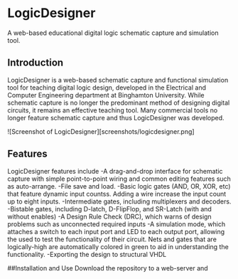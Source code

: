 # LogicDesigner
A web-based educational digital logic schematic capture and simulation tool.
## Introduction
LogicDesigner is a web-based schematic capture and functional simulation tool for teaching digital logic design, developed in the Electrical and Computer Engineering department at Binghamton University.  While schematic capture is no longer the predominant method of designing digital circuits, it remains an effective teaching tool.  Many commercial tools no longer feature schematic capture and thus LogicDesigner was developed.  

![Screenshot of LogicDesigner][screenshots/logicdesigner.png]
## Features
LogicDesigner features include
-A drag-and-drop interface for schematic capture with simple point-to-point wiring and common editing features such as auto-arrange.
-File save and load.
-Basic logic gates (AND, OR, XOR, etc) that feature dynamic input countss.  Adding a wire increase the input count up to eight inputs.
-Intermediate gates, including multiplexers and decoders.
-Bistable gates, including D-latch, D-FlipFlop, and SR-Latch (with and without enables)
-A Design Rule Check (DRC), which warns of design problems such as unconnected required inputs
-A simulation mode, which attaches a switch to each input port and LED to each output port, allowing the used to test the functionality of their circuit.  Nets and gates that are logically-high are automatically colored in green to aid in understanding the functionality.
-Exporting the design to structural VHDL

##Installation and Use
Download the repository to a web-server and 
